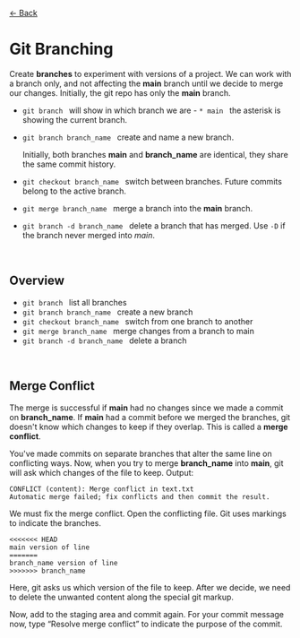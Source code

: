 [&larr; Back](./README.md)

# Git Branching

Create **branches** to experiment with versions of a project. We can work with a branch only, and not affecting the **main** branch until we decide to merge our changes. Initially, the git repo has only the **main** branch.

- `git branch ` will show in which branch we are - `* main ` the asterisk is showing the current branch.

- `git branch branch_name ` create and name a new branch.

  Initially, both branches **main** and **branch_name** are identical, they share the same commit history.

- `git checkout branch_name ` switch between branches. Future commits belong to the active branch.

- `git merge branch_name ` merge a branch into the **main** branch.

- `git branch -d branch_name ` delete a branch that has merged. Use `-D` if the branch never merged into _main_.

<br>

## Overview

- `git branch ` list all branches
- `git branch branch_name ` create a new branch
- `git checkout branch_name ` switch from one branch to another
- `git merge branch_name ` merge changes from a branch to main
- `git branch -d branch_name ` delete a branch

<br>

## Merge Conflict

The merge is successful if **main** had no changes since we made a commit on **branch_name**. If **main** had a commit before we merged the branches, git doesn't know which changes to keep if they overlap. This is called a **merge conflict**.

You've made commits on separate branches that alter the same line on conflicting ways. Now, when you try to merge **branch_name** into **main**, git will ask which changes of the file to keep. Output:

```
CONFLICT (content): Merge conflict in text.txt
Automatic merge failed; fix conflicts and then commit the result.
```

We must fix the merge conflict. Open the conflicting file. Git uses markings to indicate the branches.

```
<<<<<<< HEAD
main version of line
=======
branch_name version of line
>>>>>>> branch_name
```

Here, git asks us which version of the file to keep. After we decide, we need to delete the unwanted content along the special git markup.

Now, add to the staging area and commit again. For your commit message now, type “Resolve merge conflict” to indicate the purpose of the commit.

<br>
